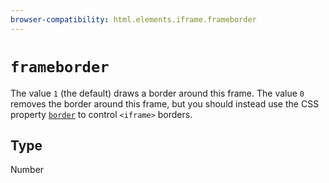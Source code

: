 ```yaml
---
browser-compatibility: html.elements.iframe.frameborder
---
```


# `frameborder`

The value `1` (the default) draws a border around this frame. The value `0` removes the border around this frame, but you should instead use the CSS property [`border`](https://developer.mozilla.org/en-US/docs/Web/CSS/border) to control `<iframe>` borders.

## Type

Number
